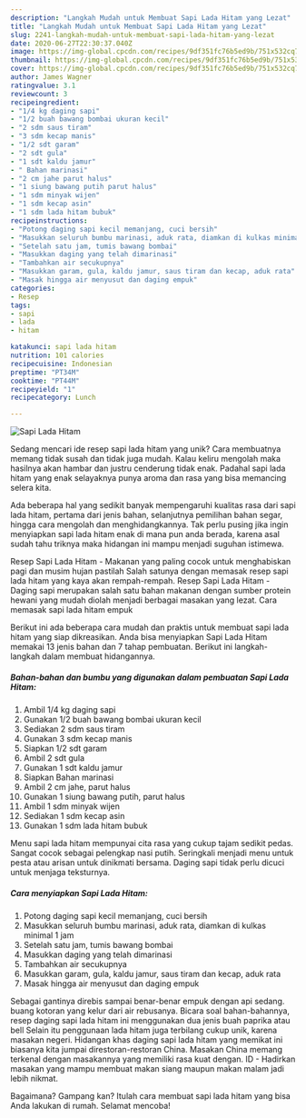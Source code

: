 ```yaml
---
description: "Langkah Mudah untuk Membuat Sapi Lada Hitam yang Lezat"
title: "Langkah Mudah untuk Membuat Sapi Lada Hitam yang Lezat"
slug: 2241-langkah-mudah-untuk-membuat-sapi-lada-hitam-yang-lezat
date: 2020-06-27T22:30:37.040Z
image: https://img-global.cpcdn.com/recipes/9df351fc76b5ed9b/751x532cq70/sapi-lada-hitam-foto-resep-utama.jpg
thumbnail: https://img-global.cpcdn.com/recipes/9df351fc76b5ed9b/751x532cq70/sapi-lada-hitam-foto-resep-utama.jpg
cover: https://img-global.cpcdn.com/recipes/9df351fc76b5ed9b/751x532cq70/sapi-lada-hitam-foto-resep-utama.jpg
author: James Wagner
ratingvalue: 3.1
reviewcount: 3
recipeingredient:
- "1/4 kg daging sapi"
- "1/2 buah bawang bombai ukuran kecil"
- "2 sdm saus tiram"
- "3 sdm kecap manis"
- "1/2 sdt garam"
- "2 sdt gula"
- "1 sdt kaldu jamur"
- " Bahan marinasi"
- "2 cm jahe parut halus"
- "1 siung bawang putih parut halus"
- "1 sdm minyak wijen"
- "1 sdm kecap asin"
- "1 sdm lada hitam bubuk"
recipeinstructions:
- "Potong daging sapi kecil memanjang, cuci bersih"
- "Masukkan seluruh bumbu marinasi, aduk rata, diamkan di kulkas minimal 1 jam"
- "Setelah satu jam, tumis bawang bombai"
- "Masukkan daging yang telah dimarinasi"
- "Tambahkan air secukupnya"
- "Masukkan garam, gula, kaldu jamur, saus tiram dan kecap, aduk rata"
- "Masak hingga air menyusut dan daging empuk"
categories:
- Resep
tags:
- sapi
- lada
- hitam

katakunci: sapi lada hitam 
nutrition: 101 calories
recipecuisine: Indonesian
preptime: "PT34M"
cooktime: "PT44M"
recipeyield: "1"
recipecategory: Lunch

---
```



![Sapi Lada Hitam](https://img-global.cpcdn.com/recipes/9df351fc76b5ed9b/751x532cq70/sapi-lada-hitam-foto-resep-utama.jpg)

Sedang mencari ide resep sapi lada hitam yang unik? Cara membuatnya memang tidak susah dan tidak juga mudah. Kalau keliru mengolah maka hasilnya akan hambar dan justru cenderung tidak enak. Padahal sapi lada hitam yang enak selayaknya punya aroma dan rasa yang bisa memancing selera kita.

Ada beberapa hal yang sedikit banyak mempengaruhi kualitas rasa dari sapi lada hitam, pertama dari jenis bahan, selanjutnya pemilihan bahan segar, hingga cara mengolah dan menghidangkannya. Tak perlu pusing jika ingin menyiapkan sapi lada hitam enak di mana pun anda berada, karena asal sudah tahu triknya maka hidangan ini mampu menjadi suguhan istimewa.

Resep Sapi Lada Hitam - Makanan yang paling cocok untuk menghabiskan pagi dan musim hujan pastilah Salah satunya dengan memasak resep sapi lada hitam yang kaya akan rempah-rempah. Resep Sapi Lada Hitam - Daging sapi merupakan salah satu bahan makanan dengan sumber protein hewani yang mudah diolah menjadi berbagai masakan yang lezat. Cara memasak sapi lada hitam empuk


Berikut ini ada beberapa cara mudah dan praktis untuk membuat sapi lada hitam yang siap dikreasikan. Anda bisa menyiapkan Sapi Lada Hitam memakai 13 jenis bahan dan 7 tahap pembuatan. Berikut ini langkah-langkah dalam membuat hidangannya.

<!--inarticleads1-->

##### Bahan-bahan dan bumbu yang digunakan dalam pembuatan Sapi Lada Hitam:

1. Ambil 1/4 kg daging sapi
1. Gunakan 1/2 buah bawang bombai ukuran kecil
1. Sediakan 2 sdm saus tiram
1. Gunakan 3 sdm kecap manis
1. Siapkan 1/2 sdt garam
1. Ambil 2 sdt gula
1. Gunakan 1 sdt kaldu jamur
1. Siapkan  Bahan marinasi
1. Ambil 2 cm jahe, parut halus
1. Gunakan 1 siung bawang putih, parut halus
1. Ambil 1 sdm minyak wijen
1. Sediakan 1 sdm kecap asin
1. Gunakan 1 sdm lada hitam bubuk


Menu sapi lada hitam mempunyai cita rasa yang cukup tajam sedikit pedas. Sangat cocok sebagai pelengkap nasi putih. Seringkali menjadi menu untuk pesta atau arisan untuk dinikmati bersama. Daging sapi tidak perlu dicuci untuk menjaga teksturnya. 

<!--inarticleads2-->

##### Cara menyiapkan Sapi Lada Hitam:

1. Potong daging sapi kecil memanjang, cuci bersih
1. Masukkan seluruh bumbu marinasi, aduk rata, diamkan di kulkas minimal 1 jam
1. Setelah satu jam, tumis bawang bombai
1. Masukkan daging yang telah dimarinasi
1. Tambahkan air secukupnya
1. Masukkan garam, gula, kaldu jamur, saus tiram dan kecap, aduk rata
1. Masak hingga air menyusut dan daging empuk


Sebagai gantinya direbis sampai benar-benar empuk dengan api sedang. buang kotoran yang kelur dari air rebusanya. Bicara soal bahan-bahannya, resep daging sapi lada hitam ini menggunakan dua jenis buah paprika atau bell Selain itu penggunaan lada hitam juga terbilang cukup unik, karena masakan negeri. Hidangan khas daging sapi lada hitam yang memikat ini biasanya kita jumpai direstoran-restoran China. Masakan China memang terkenal dengan masakannya yang memiliki rasa kuat dengan. ID - Hadirkan masakan yang mampu membuat makan siang maupun makan malam jadi lebih nikmat. 

Bagaimana? Gampang kan? Itulah cara membuat sapi lada hitam yang bisa Anda lakukan di rumah. Selamat mencoba!
